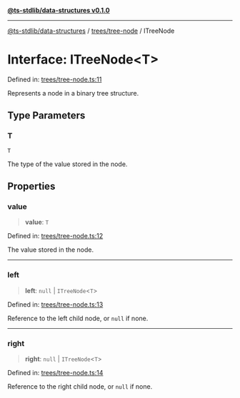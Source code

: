 [**@ts-stdlib/data-structures v0.1.0**](../../../README.md)

***

[@ts-stdlib/data-structures](../../../README.md) / [trees/tree-node](../README.md) / ITreeNode

# Interface: ITreeNode\<T\>

Defined in: [trees/tree-node.ts:11](https://github.com/gabaudette/ts-stdlib/blob/8e7816af16ba99a04cff637dfff9fab2e1e392d8/packages/data-structures/src/trees/tree-node.ts#L11)

Represents a node in a binary tree structure.

## Type Parameters

### T

`T`

The type of the value stored in the node.

## Properties

### value

> **value**: `T`

Defined in: [trees/tree-node.ts:12](https://github.com/gabaudette/ts-stdlib/blob/8e7816af16ba99a04cff637dfff9fab2e1e392d8/packages/data-structures/src/trees/tree-node.ts#L12)

The value stored in the node.

***

### left

> **left**: `null` \| `ITreeNode`\<`T`\>

Defined in: [trees/tree-node.ts:13](https://github.com/gabaudette/ts-stdlib/blob/8e7816af16ba99a04cff637dfff9fab2e1e392d8/packages/data-structures/src/trees/tree-node.ts#L13)

Reference to the left child node, or `null` if none.

***

### right

> **right**: `null` \| `ITreeNode`\<`T`\>

Defined in: [trees/tree-node.ts:14](https://github.com/gabaudette/ts-stdlib/blob/8e7816af16ba99a04cff637dfff9fab2e1e392d8/packages/data-structures/src/trees/tree-node.ts#L14)

Reference to the right child node, or `null` if none.
